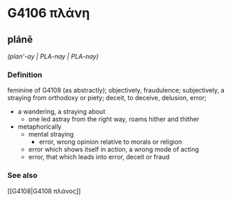 # G4106 πλάνη

## plánē

_(plan'-ay | PLA-nay | PLA-nay)_

### Definition

feminine of G4108 (as abstractly); objectively, fraudulence; subjectively, a straying from orthodoxy or piety; deceit, to deceive, delusion, error; 

- a wandering, a straying about
  - one led astray from the right way, roams hither and thither
- metaphorically
  - mental straying
    - error, wrong opinion relative to morals or religion
  - error which shows itself in action, a wrong mode of acting
  - error, that which leads into error, deceit or fraud

### See also

[[G4108|G4108 πλάνος]]

